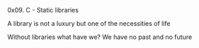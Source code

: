 0x09. C - Static libraries

A library is not a luxury but one of the necessities of life

Without libraries what have we? We have no past and no future
